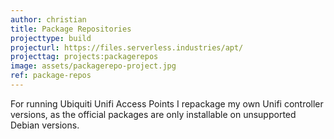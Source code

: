```yaml
---
author: christian
title: Package Repositories
projecttype: build
projecturl: https://files.serverless.industries/apt/
projecttag: projects:packagerepos
image: assets/packagerepo-project.jpg
ref: package-repos
---
```


For running Ubiquiti Unifi Access Points I repackage my own Unifi controller versions, as the
official packages are only installable on unsupported Debian versions.
